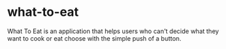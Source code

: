 # what-to-eat
What To Eat is an application that helps users who can't decide what they want to cook or eat choose with the simple push of a button.
